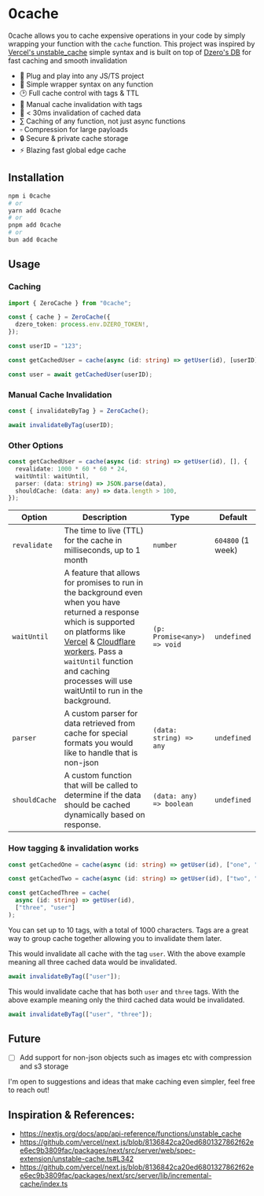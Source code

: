 # 0cache

0cache allows you to cache expensive operations in your code by simply wrapping your function with the `cache` function. This project was inspired by [Vercel's unstable_cache](https://nextjs.org/docs/app/api-reference/functions/unstable_cache) simple syntax and is built on top of [Dzero's DB](https://dzero.dev) for fast caching and smooth invalidation

- 🔌 Plug and play into any JS/TS project
- 🎯 Simple wrapper syntax on any function
- 🕑 Full cache control with tags & TTL
- 🔄 Manual cache invalidation with tags
- 🚫 < 30ms invalidation of cached data
- ∑ Caching of any function, not just async functions
- ▫︎ Compression for large payloads
- 🔒 Secure & private cache storage
- ⚡ Blazing fast global edge cache

## Installation

```bash
npm i 0cache
# or
yarn add 0cache
# or
pnpm add 0cache
# or
bun add 0cache
```

## Usage

### Caching

```ts
import { ZeroCache } from "0cache";

const { cache } = ZeroCache({
  dzero_token: process.env.DZERO_TOKEN!,
});

const userID = "123";

const getCachedUser = cache(async (id: string) => getUser(id), [userID]);

const user = await getCachedUser(userID);
```

### Manual Cache Invalidation

```ts
const { invalidateByTag } = ZeroCache();

await invalidateByTag(userID);
```

### Other Options

```ts
const getCachedUser = cache(async (id: string) => getUser(id), [], {
  revalidate: 1000 * 60 * 60 * 24,
  waitUntil: waitUntil,
  parser: (data: string) => JSON.parse(data),
  shouldCache: (data: any) => data.length > 100,
});
```

| Option        | Description                                                                                                                                                                                                                                                                                                                                                                                                              | Type                        | Default           |
| ------------- | ------------------------------------------------------------------------------------------------------------------------------------------------------------------------------------------------------------------------------------------------------------------------------------------------------------------------------------------------------------------------------------------------------------------------ | --------------------------- | ----------------- |
| `revalidate`  | The time to live (TTL) for the cache in milliseconds, up to 1 month                                                                                                                                                                                                                                                                                                                                                      | `number`                    | `604800` (1 week) |
| `waitUntil`   | A feature that allows for promises to run in the background even when you have returned a response which is supported on platforms like [Vercel](https://vercel.com/docs/functions/vercel-functions-package#waituntil) & [Cloudflare workers](https://developers.cloudflare.com/workers/runtime-apis/context/#waituntil). Pass a `waitUntil` function and caching processes will use waitUntil to run in the background. | `(p: Promise<any>) => void` | `undefined`       |
| `parser`      | A custom parser for data retrieved from cache for special formats you would like to handle that is non-json                                                                                                                                                                                                                                                                                                              | `(data: string) => any`     | `undefined`       |
| `shouldCache` | A custom function that will be called to determine if the data should be cached dynamically based on response.                                                                                                                                                                                                                                                                                                           | `(data: any) => boolean`    | `undefined`       |

### How tagging & invalidation works

```ts
const getCachedOne = cache(async (id: string) => getUser(id), ["one", "user"]);

const getCachedTwo = cache(async (id: string) => getUser(id), ["two", "user"]);

const getCachedThree = cache(
  async (id: string) => getUser(id),
  ["three", "user"]
);
```

You can set up to 10 tags, with a total of 1000 characters. Tags are a great way to group cache together allowing you to invalidate them later.

This would invalidate all cache with the tag `user`. With the above example meaning all three cached data would be invalidated.

```ts
await invalidateByTag(["user"]);
```

This would invalidate cache that has both `user` and `three` tags. With the above example meaning only the third cached data would be invalidated.

```ts
await invalidateByTag(["user", "three"]);
```

## Future

- [ ] Add support for non-json objects such as images etc with compression and s3 storage

I'm open to suggestions and ideas that make caching even simpler, feel free to reach out!

## Inspiration & References:

- https://nextjs.org/docs/app/api-reference/functions/unstable_cache
- https://github.com/vercel/next.js/blob/8136842ca20ed6801327862f62ee6ec9b3809fac/packages/next/src/server/web/spec-extension/unstable-cache.ts#L342
- https://github.com/vercel/next.js/blob/8136842ca20ed6801327862f62ee6ec9b3809fac/packages/next/src/server/lib/incremental-cache/index.ts
